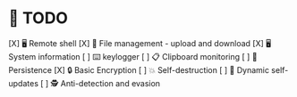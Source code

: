 # 📝 TODO

[X] 🖥️ Remote shell
[X] 📂 File management - upload and download
[X] 🖥️ System information
[ ] ⌨️ keylogger
[ ] 📋 Clipboard monitoring
[ ] 📌 Persistence
[X] 🔒 Basic Encryption
[ ] 💥 Self-destruction
[ ] 🔄 Dynamic self-updates
[ ] 🕵️ Anti-detection and evasion
